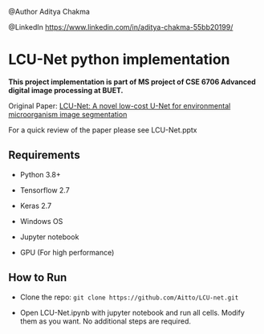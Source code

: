 @Author Aditya Chakma

@LinkedIn https://www.linkedin.com/in/aditya-chakma-55bb20199/

# LCU-Net python implementation

**This project implementation is part of MS project of CSE 6706 Advanced digital image processing at BUET.**

Original Paper: [LCU-Net: A novel low-cost U-Net for environmental microorganism image segmentation](https://www.researchgate.net/publication/349315191_LCU-Net_A_Novel_Low-cost_U-Net_for_Environmental_Microorganism_Image_Segmentation)

For a quick review of the paper please see LCU-Net.pptx

## Requirements

* Python 3.8+

* Tensorflow 2.7

* Keras 2.7

* Windows OS

* Jupyter notebook

* GPU (For high performance)

## How to Run

* Clone the repo: ```git clone https://github.com/Aitto/LCU-net.git```

* Open LCU-Net.ipynb with jupyter notebook and run all cells. Modify them as you want. No additional steps are required.
